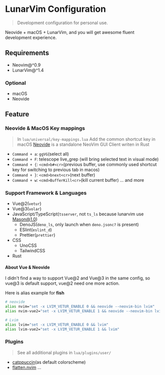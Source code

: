 # LunarVim Configuration

> Development configuration for personal use.

Neovide + macOS + LunarVim, and you will get awesome fluent development experience.

## Requirements

- Neovim@^0.9
- LunarVim@^1.4

### Optional

- macOS
- Neovide

## Feature

### Neovide & MacOS Key mappings

> In `lua/universal/key-mappings.lua`
> Add the common shortcut key in macOS
> [Neovide](https://github.com/neovide/neovide) is a standalone NeoVim GUI Client writen in Rust

- `Command + a`: `ggVG`(select all)
- `Command + F`: telescope live_grep (will bring selected text in visual mode)
- `Command + {`: `<cmd>b#<cr>`(previous buffer, use commonly used shortcut key for switching to previous tab in macos)
- `Command + }`: `<cmd>bnext<cr>`(next buffer)
- `Command + w`: `<cmd>BufferKill<cr>`(kill current buffer)
... and more

### Support Framework & Languages

- Vue@2(`vetur`)
- Vue@3(`volar`)
- JavaScript/TypeScript(`tsserver`, not `ts_ls` because lunarvim use Mason@1.0)
    - DenoJS(`deno_ls`, only launch when `deno.jsonc?` is present)
    - ESlint(`eslint_d`)
    - Prettier(`prettier`)
- CSS
    - UnoCSS
    - TailwindCSS
- Rust

#### About Vue & Neovide

I didn't find a way to support Vue@2 and Vue@3 in the same config, so vue@3 is default support, vue@2 need one more action.

Here is alias example for **fish**

```sh
# neovide
alias nvim="set -x LVIM_VETUR_ENABLE 0 && neovide --neovim-bin lvim"
alias nvim-vue2="set -x LVIM_VETUR_ENABLE 1 && neovide --neovim-bin lvim"

# Lvim
alias lvim="set -x LVIM_VETUR_ENABLE 0 && lvim"
alias lvim-vue2="set -x LVIM_VETUR_ENABLE 1 && lvim"
```

### Plugins

> See all additional plugins in `lua/plugins/user/`

- [catppuccin](https://github.com/catppuccin/nvim)(as default colorscheme)
- [flatten.nvim](https://github.com/willothy/flatten.nvim)
...

